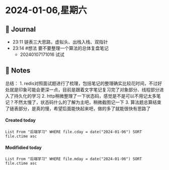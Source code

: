 # 2024-01-06,星期六

## 📆 Journal
- 23:11 链表三大思路，虚拟头、出栈入栈、双指针
- 23:14 #想法 要不要整理一个算法的总体复盘笔记<br>
    - 20240107171016 试试


## 📑 Notes

总结：
	1. redis对照面试题进行了梳理，包括笔记的整理确实比较花时间，不过好处就是印象可能会更深一点，目前是跟着文字笔记复习完了对象部分、线程部分进入了持久化的学习
	2. http稍微整理了一下状态码，感觉是不是可以不用记太多笔记？不然太慢了，状态码什么的了解为主吧，稍微截图记一下
	3. 算法题总算结束了链表部分，是真的慢，希望后面能快起来吧，做的多了就能很快有思路了
#### Created today

```dataview
List From "后端学习" WHERE file.cday = date("2024-01-06") SORT file.ctime asc
```


#### Modifidied today

```dataview
List From "后端学习" WHERE file.mday = date("2024-01-06") SORT file.ctime asc
```
